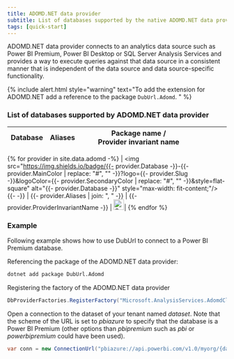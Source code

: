 ```yaml
---
title: ADOMD.NET data provider
subtitle: List of databases supported by the native ADOMD.NET data provider and how to load them
tags: [quick-start]
---
```


ADOMD.NET data provider connects to an analytics data source such as Power BI Premium, Power BI Desktop or SQL Server Analysis Services and provides a way to execute queries against that data source in a consistent manner that is independent of the data source and data source-specific functionality.

{% include alert.html style="warning" text="To add the extension for ADOMD.NET add a reference to the package `DubUrl.Adomd`.</a> " %}

### List of databases supported by ADOMD.NET data provider

| Database | Aliases | <nobr>Package name</nobr> / <nobr>Provider invariant name<nobr> | | | | |
|----------|---------|--------------------------------------|-|-|-|-|
{% for provider in site.data.adomd -%}
| <img src="https://img.shields.io/badge/{{- provider.Database -}}-{{- provider.MainColor | replace: "#", "" -}}?logo={{- provider.Slug -}}&logoColor={{- provider.SecondaryColor | replace: "#", "" -}}&style=flat-square" alt="{{- provider.Database -}}" style="max-width: fit-content;"/> {{- -}}
| {{- provider.Aliases | join: ", " -}}
| {{- provider.ProviderInvariantName -}}
| <a href="https://nuget.org/packages/{{- provider.ProviderInvariantName -}}" style="border: 0px;"><img src="{{ '/assets/img/nuget.png' | relative_url }}" alt="Go to Nuget repository" width="24" style="max-width: fit-content;"/></a>|
{% endfor %}

### Example

Following example shows how to use DubUrl to connect to a Power BI Premium database.

Referencing the package of the ADOMD.NET data provider:

```bash
dotnet add package DubUrl.Adomd
```

Registering the factory of the ADOMD.NET data provider

```csharp
DbProviderFactories.RegisterFactory("Microsoft.AnalysisServices.AdomdClient", DubUrl.Adomd.AdomdFactory.Instance);
```

Open a connection to the dataset of your tenant named *dataset*. Note that the scheme of the URL is set to *pbiazure* to specify that the database is a Power BI Premium (other options than *pbipremium* such as *pbi* or *powerbipremium* could have been used).

```csharp
var conn = new ConnectionUrl("pbiazure://api.powerbi.com/v1.0/myorg/{dataset}").Open();
```
